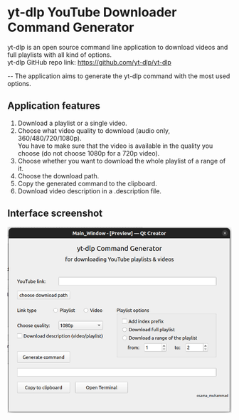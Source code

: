 # yt-dlp YouTube Downloader Command Generator

yt-dlp is an open source command line application to download videos and full playlists with all kind of options.  
yt-dlp GitHub repo link: https://github.com/yt-dlp/yt-dlp

-- The application aims to generate the yt-dlp command with the most used options.

## Application features
1. Download a playlist or a single video.
2. Choose what video quality to download (audio only, 360/480/720/1080p).  
You have to make sure that the video is available in the quality you choose (do not choose 1080p for a 720p video).
3. Choose whether you want to download the whole playlist of a range of it.
4. Choose the download path.
5. Copy the generated command to the clipboard.
6. Download video description in a .description file. 

## Interface screenshot
![unit test](preview.png)
